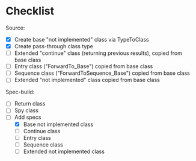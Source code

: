 # Checklist

Source:

- [x] Create base "not implemented" class via TypeToClass
- [x] Create pass-through class type
- [ ] Extended "continue" class (returning previous results), copied from base class
- [ ] Entry class ("ForwardTo_Base") copied from base class
- [ ] Sequence class ("ForwardToSequence_Base") copied from base class
- [ ] Extended "not implemented" class copied from base class

Spec-build:

- [ ] Return class
- [ ] Spy class
- [ ] Add specs
  - [x] Base not implemented class
  - [ ] Continue class
  - [ ] Entry class
  - [ ] Sequence class
  - [ ] Extended not implemented class
